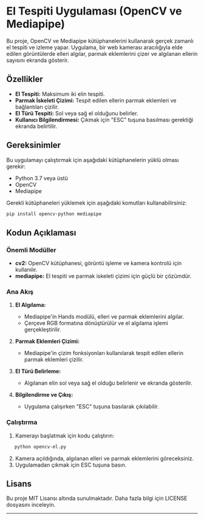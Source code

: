 # El Tespiti Uygulaması (OpenCV ve Mediapipe)

Bu proje, OpenCV ve Mediapipe kütüphanelerini kullanarak gerçek zamanlı el tespiti ve izleme yapar. Uygulama, bir web kamerası aracılığıyla elde edilen görüntülerde elleri algılar, parmak eklemlerini çizer ve algılanan ellerin sayısını ekranda gösterir.

## Özellikler

- **El Tespiti:** Maksimum iki elin tespiti.
- **Parmak İskeleti Çizimi:** Tespit edilen ellerin parmak eklemleri ve bağlantıları çizilir.
- **El Türü Tespiti:** Sol veya sağ el olduğunu belirler.
- **Kullanıcı Bilgilendirmesi:** Çıkmak için "ESC" tuşuna basılması gerektiği ekranda belirtilir.

## Gereksinimler

Bu uygulamayı çalıştırmak için aşağıdaki kütüphanelerin yüklü olması gerekir:

- Python 3.7 veya üstü
- OpenCV
- Mediapipe

Gerekli kütüphaneleri yüklemek için aşağıdaki komutları kullanabilirsiniz:

```bash
pip install opencv-python mediapipe
```

## Kodun Açıklaması

### Önemli Modüller

- **cv2:** OpenCV kütüphanesi, görüntü işleme ve kamera kontrolü için kullanılır.
- **mediapipe:** El tespiti ve parmak iskeleti çizimi için güçlü bir çözümdür.

### Ana Akış

1. **El Algılama:**
   - Mediapipe'in Hands modülü, elleri ve parmak eklemlerini algılar.
   - Çerçeve RGB formatına dönüştürülür ve el algılama işlemi gerçekleştirilir.

2. **Parmak Eklemleri Çizimi:**
   - Mediapipe'in çizim fonksiyonları kullanılarak tespit edilen ellerin parmak eklemleri çizilir.

3. **El Türü Belirleme:**
   - Algılanan elin sol veya sağ el olduğu belirlenir ve ekranda gösterilir.

4. **Bilgilendirme ve Çıkış:**
   - Uygulama çalışırken "ESC" tuşuna basılarak çıkılabilir.

### Çalıştırma

1. Kamerayı başlatmak için kodu çalıştırın:

   
```bash
   python opencv-el.py
```

2. Kamera açıldığında, algılanan elleri ve parmak eklemlerini göreceksiniz.
3. Uygulamadan çıkmak için ESC tuşuna basın.

## Lisans

Bu proje MIT Lisansı altında sunulmaktadır. Daha fazla bilgi için LICENSE dosyasını inceleyin.

---